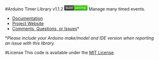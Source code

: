 #Arduino Timer Library v1.1.2 [![Build Passing](https://raw.githubusercontent.com/alextaujenis/RobotsBigData/gh-pages/src/images/passing.png)](https://github.com/alextaujenis/RBD_Timer/blob/master/extras/unit_test/unit_test.ino)
Manage many timed events.

* [Documentation](http://robotsbigdata.com/docs-arduino-timer.html)
* [Project Website](http://robotsbigdata.com)
* [Comments, Questions, or Issues](https://github.com/alextaujenis/RBD_Timer/issues/new)*

\**Please include your Arduino make/model and IDE version when reporting an issue with this library.*

#License
This code is available under the [MIT License](http://opensource.org/licenses/mit-license.php).